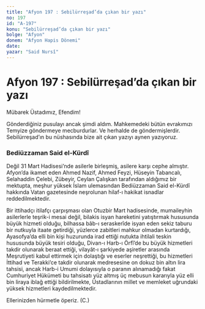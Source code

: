 ```yaml
---
title: "Afyon 197 : Sebilürreşad’da çıkan bir yazı"
no: 197
id: "A-197"
konu: "Sebilürreşad’da çıkan bir yazı"
bolge: "Afyon"
donem: "Afyon Hapis Dönemi"
date: 
yazar: "Said Nursî"
---
```


# Afyon 197 : Sebilürreşad’da çıkan bir yazı

Mübarek Üstadımız, Efendim!

Gönderdiğiniz pusulayı ancak şimdi aldım. Mahkemedeki bütün evrakımızı Temyize göndermeye mecburdurlar. Ve herhalde de göndermişlerdir. Sebilürreşad’ın bu nüshasında bize ait çıkan yazıyı aynen yazıyoruz.

### Bediüzzaman Said el-Kürdî

Değil 31 Mart Hadisesi’nde asilerle birleşmiş, asilere karşı cephe almıştır. Afyon’da ikamet eden Ahmed Nazif, Ahmed Feyzi, Hüseyin Tabancalı, Selahaddin Çelebi, Zübeyir, Ceylan Çalışkan tarafından aldığımız bir mektupta, meşhur yüksek İslam ulemasından Bediüzzaman Said el-Kürdî hakkında Vatan gazetesinde neşrolunan hilaf-ı hakikat isnadlar reddedilmektedir.

Bir ittihadçı itilafçı çarpışması olan Otuzbir Mart hadisesinde, mumaileyhin asilerlerle teşrik-i mesai değil, bilakis isyan hareketini yatıştırmak hususunda büyük hizmeti olduğu, bilhassa bâb-ı seraskerîde isyan eden sekiz taburu bir nutkuyla itaate getirdiği, yüzlerce zabitleri mahkur olmadan kurtardığı, Ayasofya’da elli bin kişi huzurunda irad ettiği nutukta ihtilali teskin hususunda büyük tesiri olduğu, Divan-ı Harb-ı Örfî’de bu büyük hizmetleri takdir olunarak beraat ettiği, vilayât-ı şarkiyede aşiretler arasında Meşrutiyeti kabul ettirmek için dolaştığı ve eserler neşrettiği, bu hizmetleri İttihad ve Terakki’ce takdir olunarak medresesine on dokuz bin altın lira tahsisi, ancak Harb-i Umumi dolayısıyla o paranın alınamadığı fakat Cumhuriyet Hükümeti bu tahsisatı yüz altmış üç mebusun kararıyla yüz elli bin liraya iblağ ettiği bildirilmekte, Üstadlarının millet ve memleket uğrundaki yüksek hizmetleri kaydedilmektedir.

Ellerinizden hürmetle öperiz. (C.)

